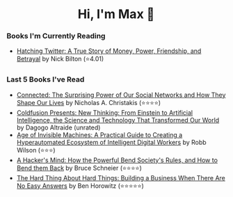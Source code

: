 <h1 align="center">Hi, I'm Max 👋</h1>

<!-- <p align="center">
  <a href="https://discordapp.com/channels/@me/USERID/694118037036466187">
    <img alt="Discord" title="Discord" height="48" width="48" src="assets/discordIcon.svg">
  </a>
</p>-->

### Books I'm Currently Reading

<!-- GOODREADS-LIST:START -->
- [Hatching Twitter: A True Story of Money, Power, Friendship, and Betrayal](https://www.goodreads.com/review/show/5130671815?utm_medium=api&utm_source=rss) by Nick Bilton (⭐️4.01)
<!-- GOODREADS-LIST:END -->
### Last 5 Books I've Read

<!-- GOODREADS-READ-LIST:START -->
- [Connected: The Surprising Power of Our Social Networks and How They Shape Our Lives](https://www.goodreads.com/review/show/5603519835?utm_medium=api&utm_source=rss) by Nicholas A. Christakis (⭐⭐⭐⭐)
- [Coldfusion Presents: New Thinking: From Einstein to Artificial Intelligence, the Science and Technology That Transformed Our World](https://www.goodreads.com/review/show/5573987977?utm_medium=api&utm_source=rss) by Dagogo Altraide (unrated)
- [Age of Invisible Machines: A Practical Guide to Creating a Hyperautomated Ecosystem of Intelligent Digital Workers](https://www.goodreads.com/review/show/5537136256?utm_medium=api&utm_source=rss) by Robb Wilson (⭐⭐⭐)
- [A Hacker's Mind: How the Powerful Bend Society's Rules, and How to Bend them Back](https://www.goodreads.com/review/show/5509384619?utm_medium=api&utm_source=rss) by Bruce Schneier (⭐⭐⭐⭐)
- [The Hard Thing About Hard Things: Building a Business When There Are No Easy Answers](https://www.goodreads.com/review/show/4289776605?utm_medium=api&utm_source=rss) by Ben Horowitz (⭐⭐⭐⭐⭐)
<!-- GOODREADS-READ-LIST:END -->
